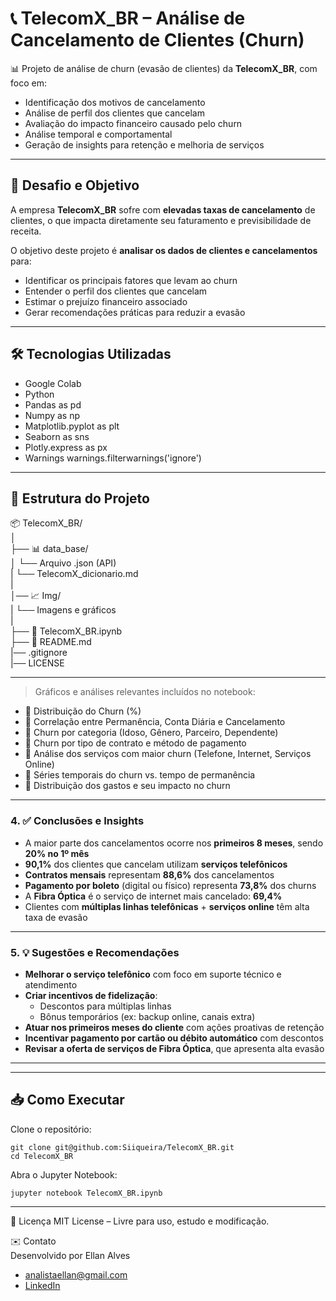 # 📞 TelecomX_BR – Análise de Cancelamento de Clientes (Churn)

📊 Projeto de análise de churn (evasão de clientes) da **TelecomX_BR**, com foco em:
- Identificação dos motivos de cancelamento
- Análise de perfil dos clientes que cancelam
- Avaliação do impacto financeiro causado pelo churn
- Análise temporal e comportamental
- Geração de insights para retenção e melhoria de serviços

---

## 🎯 Desafio e Objetivo

A empresa **TelecomX_BR** sofre com **elevadas taxas de cancelamento** de clientes, o que impacta diretamente seu faturamento e previsibilidade de receita.

O objetivo deste projeto é **analisar os dados de clientes e cancelamentos** para:
- Identificar os principais fatores que levam ao churn
- Entender o perfil dos clientes que cancelam
- Estimar o prejuízo financeiro associado
- Gerar recomendações práticas para reduzir a evasão

---


## 🛠️ Tecnologias Utilizadas

- Google Colab
- Python
- Pandas as pd
- Numpy as np
- Matplotlib.pyplot as plt
- Seaborn as sns
- Plotly.express as px
- Warnings
  warnings.filterwarnings('ignore')

---

## 📁 Estrutura do Projeto

📦 TelecomX_BR/  
│  
├── 📊 data_base/  
│ └── Arquivo .json (API)  
| └── TelecomX_dicionario.md  
|  
│── 📈 Img/  
| └── Imagens e gráficos    
|  
├── 📓 TelecomX_BR.ipynb    
├── 📜 README.md  
|── .gitignore  
|── LICENSE  


---

> Gráficos e análises relevantes incluídos no notebook:

- 📌 Distribuição do Churn (%)
- 📌 Correlação entre Permanência, Conta Diária e Cancelamento
- 📌 Churn por categoria (Idoso, Gênero, Parceiro, Dependente)
- 📌 Churn por tipo de contrato e método de pagamento
- 📌 Análise dos serviços com maior churn (Telefone, Internet, Serviços Online)
- 📌 Séries temporais do churn vs. tempo de permanência
- 📌 Distribuição dos gastos e seu impacto no churn

---

### 4. ✅ Conclusões e Insights

- A maior parte dos cancelamentos ocorre nos **primeiros 8 meses**, sendo **20% no 1º mês**
- **90,1%** dos clientes que cancelam utilizam **serviços telefônicos**
- **Contratos mensais** representam **88,6%** dos cancelamentos
- **Pagamento por boleto** (digital ou físico) representa **73,8%** dos churns
- A **Fibra Óptica** é o serviço de internet mais cancelado: **69,4%**
- Clientes com **múltiplas linhas telefônicas** + **serviços online** têm alta taxa de evasão

---

### 5. 💡 Sugestões e Recomendações

- **Melhorar o serviço telefônico** com foco em suporte técnico e atendimento
- **Criar incentivos de fidelização**:
  - Descontos para múltiplas linhas
  - Bônus temporários (ex: backup online, canais extra)
- **Atuar nos primeiros meses do cliente** com ações proativas de retenção
- **Incentivar pagamento por cartão ou débito automático** com descontos
- **Revisar a oferta de serviços de Fibra Óptica**, que apresenta alta evasão

---

---

## 📥 Como Executar

Clone o repositório:

```
git clone git@github.com:Siiqueira/TelecomX_BR.git
cd TelecomX_BR
```
Abra o Jupyter Notebook:  
```
jupyter notebook TelecomX_BR.ipynb
```
---

📄 Licença
MIT License – Livre para uso, estudo e modificação.

✉️ Contato  
Desenvolvido por Ellan Alves  
- analistaellan@gmail.com
-  [LinkedIn](https://www.linkedin.com/in/ellan-alves-dados/)
